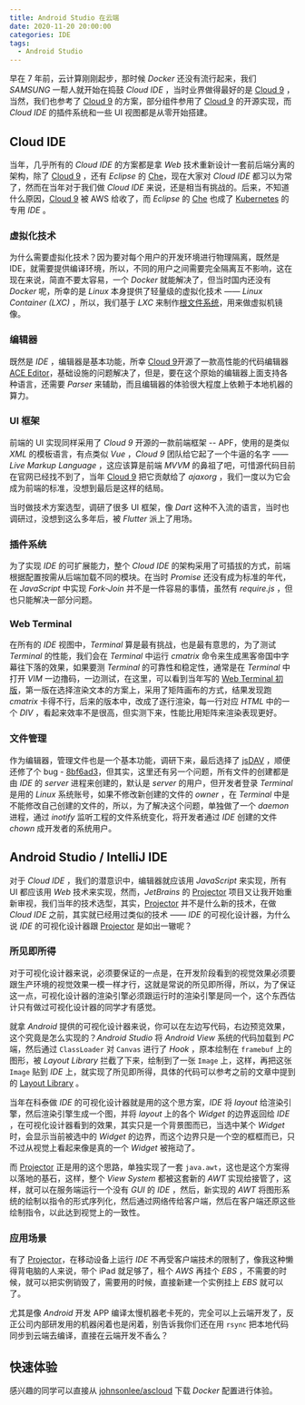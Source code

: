 ```yaml
---
title: Android Studio 在云端
date: 2020-11-20 20:00:00
categories: IDE
tags:
  - Android Studio
---
```


早在 7 年前，云计算刚刚起步，那时候 *Docker* 还没有流行起来，我们 *SAMSUNG* 一帮人就开始在捣鼓 *Cloud IDE* ，当时业界做得最好的是 [Cloud 9](https://aws.amazon.com/cn/cloud9/) ，当然，我们也参考了 [Cloud 9](https://aws.amazon.com/cn/cloud9/) 的方案，部分组件参用了 [Cloud 9](https://aws.amazon.com/cn/cloud9/) 的开源实现，而 *Cloud IDE* 的插件系统和一些 UI 视图都是从零开始搭建。

## Cloud IDE

当年，几乎所有的 *Cloud IDE* 的方案都是拿 *Web* 技术重新设计一套前后端分离的架构，除了 [Cloud 9](https://aws.amazon.com/cn/cloud9/) ，还有 *Eclipse* 的 [Che](https://www.eclipse.org/che/)，现在大家对 *Cloud IDE* 都习以为常了，然而在当年对于我们做 *Cloud IDE* 来说，还是相当有挑战的。后来，不知道什么原因，[Cloud 9](https://aws.amazon.com/cn/cloud9/) 被 AWS 给收了，而 *Eclipse* 的 [Che](https://www.eclipse.org/che/) 也成了 [Kubernetes](https://kubernetes.io/zh/) 的专用 *IDE* 。

### 虚拟化技术

为什么需要虚拟化技术？因为要对每个用户的开发环境进行物理隔离，既然是 IDE，就需要提供编译环境，所以，不同的用户之间需要完全隔离互不影响，这在现在来说，简直不要太容易，一个 *Docker* 就能解决了，但当时国内还没有 *Docker* 呢，所幸的是 *Linux* 本身提供了轻量级的虚拟化技术 —— *Linux Container (LXC)* ，所以，我们基于 *LXC* 来制作[根文件系统](https://github.com/johnsonlee/rootfs)，用来做虚拟机镜像。

### 编辑器

既然是 *IDE* ，编辑器是基本功能，所幸 [Cloud 9](https://aws.amazon.com/cn/cloud9/)开源了一款高性能的代码编辑器 [ACE Editor](https://ace.c9.io/)，基础设施的问题解决了，但是，要在这个原始的编辑器上面支持各种语言，还需要 *Parser* 来辅助，而且编辑器的体验很大程度上依赖于本地机器的算力。

### UI 框架

前端的 UI 实现同样采用了 *Cloud 9* 开源的一款前端框架 -- APF，使用的是类似 *XML* 的模板语言，有点类似 *Vue* ，*Cloud 9* 团队给它起了一个牛逼的名字 —— *Live Markup Language* ，这应该算是前端 *MVVM* 的鼻祖了吧，可惜源代码目前在官网已经找不到了，当年 [Cloud 9](https://aws.amazon.com/cn/cloud9/) 把它贡献给了 *ajaxorg* ，我们一度以为它会成为前端的标准，没想到最后是这样的结局。

当时做技术方案选型，调研了很多 UI 框架，像 *Dart* 这种不入流的语言，当时也调研过，没想到这么多年后，被 *Flutter* 派上了用场。

### 插件系统

为了实现 *IDE* 的可扩展能力，整个 *Cloud IDE* 的架构采用了可插拔的方式，前端根据配置按需从后端加载不同的模块。在当时 *Promise* 还没有成为标准的年代，在 *JavaScript* 中实现 *Fork-Join* 并不是一件容易的事情，虽然有 *require.js* ，但也只能解决一部分问题。

### Web Terminal

在所有的 *IDE* 视图中，*Terminal* 算是最有挑战，也是最有意思的，为了测试 *Terminal* 的性能，我们会在 *Terminal* 中运行 *cmatrix* 命令来生成黑客帝国中字幕往下落的效果，如果要测 *Terminal* 的可靠性和稳定性，通常是在 *Terminal* 中打开 *VIM* 一边撸码，一边测试，在这里，可以看到当年写的 [Web Terminal 初版](https://github.com/johnsonlee/web-terminal)，第一版在选择渲染文本的方案上，采用了矩阵画布的方式，结果发现跑 *cmatrix* 卡得不行，后来的版本中，改成了逐行渲染，每一行对应 *HTML* 中的一个 *DIV* ，看起来效率不是很高，但实测下来，性能比用矩阵来渲染表现更好。

### 文件管理

作为编辑器，管理文件也是一个基本功能，调研下来，最后选择了 [jsDAV](https://github.com/mikedeboer/jsDAV) ，顺便还修了个 bug - [8bf6ad3](https://github.com/mikedeboer/jsDAV/commit/8bf6ad32eb974dc76094e9d77d4aab2a27141a45)，但其实，这里还有另一个问题，所有文件的创建都是由 *IDE* 的 *server* 进程来创建的，默认是 *server* 的用户，但开发者登录 *Terminal* 是用的 *Linux* 系统账号，如果不修改新创建的文件的 *owner* ，在 *Terminal* 中是不能修改自己创建的文件的，所以，为了解决这个问题，单独做了一个 *daemon* 进程，通过 *inotify* 监听工程的文件系统变化，将开发者通过 *IDE* 创建的文件 *chown* 成开发者的系统用户。

## Android Studio / IntelliJ IDE

对于 *Cloud IDE* ，我们的潜意识中，编辑器就应该用 *JavaScript* 来实现，所有 UI 都应该用 *Web* 技术来实现，然而，*JetBrains* 的 [Projector](https://github.com/JetBrains/projector-server/blob/master/README-JETBRAINS.md) 项目又让我开始重新审视，我们当年的技术选型，其实，[Projector](https://github.com/JetBrains/projector-server/blob/master/README-JETBRAINS.md) 并不是什么新的技术，在做 *Cloud IDE* 之前，其实就已经用过类似的技术 —— *IDE* 的可视化设计器，为什么说 *IDE* 的可视化设计器跟 [Projector](https://github.com/JetBrains/projector-server/blob/master/README-JETBRAINS.md) 是如出一辙呢？

### 所见即所得

对于可视化设计器来说，必须要保证的一点是，在开发阶段看到的视觉效果必须要跟生产环境的视觉效果一模一样才行，这就是常说的所见即所得，所以，为了保证这一点，可视化设计器的渲染引擎必须跟运行时的渲染引擎是同一个，这个东西估计只有做过可视化设计器的同学才有感觉。

就拿 *Android* 提供的可视化设计器来说，你可以在左边写代码，右边预览效果，这个究竟是怎么实现的？*Android Studio* 将 *Android View* 系统的代码加载到 *PC* 端，然后通过 `ClassLoader` 对 `Canvas` 进行了 *Hook* ，原本绘制在 `framebuf` 上的图形，被 *Layout Library* 拦截了下来，绘制到了一张 `Image` 上，这样，再把这张 `Image` 贴到 *IDE* 上，就实现了所见即所得，具体的代码可以参考之前的文章中提到的 [Layout Library](http://localhost:5000/2019/07/13/booster-xml-layout-to-code/#Layout-Library) 。

当年在科泰做 *IDE* 的可视化设计器就是用的这个思方案，*IDE* 将 *layout* 给渲染引擎，然后渲染引擎生成一个图，并将 *layout* 上的各个 *Widget* 的边界返回给 *IDE* ，在可视化设计器看到的效果，其实只是一个背景图而已，当选中某个 *Widget* 时，会显示当前被选中的 *Widget* 的边界，而这个边界只是一个空的框框而已，只不过从视觉上看起来像是真的一个 *Widget* 被拖动了。

而 [Projector](https://github.com/JetBrains/projector-server/blob/master/README-JETBRAINS.md) 正是用的这个思路，单独实现了一套 `java.awt`，这也是这个方案得以落地的基石，这样，整个 *View System* 都被这套新的 *AWT* 实现给接管了，这样，就可以在服务端运行一个没有 *GUI* 的 *IDE* ，然后，新实现的 *AWT* 将图形系统的绘制以指令的形式序列化，然后通过网络传给客户端，然后在客户端还原这些绘制指令，以此达到视觉上的一致性。

### 应用场景

有了 [Projector](https://github.com/JetBrains/projector-server/blob/master/README-JETBRAINS.md)，在移动设备上运行 *IDE* 不再受客户端技术的限制了，像我这种懒得背电脑的人来说，带个 iPad 就足够了，租个 *AWS* 再挂个 *EBS* ，不需要的时候，就可以把实例销毁了，需要用的时候，直接新建一个实例挂上 *EBS* 就可以了。

尤其是像 *Android* 开发 APP 编译太慢机器老卡死的，完全可以上云端开发了，反正公司内部研发用的机器闲着也是闲着，别告诉我你们还在用 `rsync` 把本地代码同步到云端去编译，直接在云端开发不香么？


## 快速体验

感兴趣的同学可以直接从 [johnsonlee/ascloud](https://github.com/johnsonlee/ascloud) 下载 *Docker* 配置进行体验。
